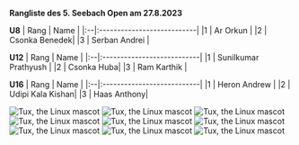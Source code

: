 **Rangliste des 5. Seebach Open am 27.8.2023** <br/>

**U8**
| Rang | Name | 
|:--|:---------------------------|
|1  | Ar Orkun |
|2  | Csonka Benedek|
|3  | Serban Andrei |

**U12**
| Rang | Name | 
|:--|:---------------------------|
|1  | Sunilkumar Prathyush |
|2  | Csonka Huba|
|3  | Ram Karthik |

**U16**
| Rang | Name | 
|:--|:---------------------------|
|1  | Heron Andrew |
|2  | Udipi Kala Kishan|
|3  | Haas Anthony|


![Tux, the Linux mascot](/open23/1.jpg)
![Tux, the Linux mascot](/open23/2.jpg)
![Tux, the Linux mascot](/open23/3.jpg)
![Tux, the Linux mascot](/open23/4.jpg)
![Tux, the Linux mascot](/open23/5.jpg)
![Tux, the Linux mascot](/open23/6.jpg)
![Tux, the Linux mascot](/open23/7.jpg)
![Tux, the Linux mascot](/open23/8.jpg)
![Tux, the Linux mascot](/open23/9.jpg)
